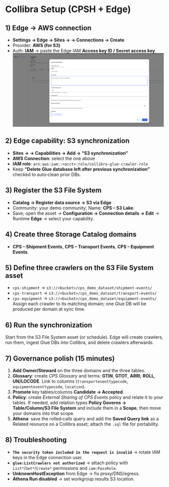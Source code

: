 # Collibra Setup (CPSH + Edge)

## 1) Edge → AWS connection
- **Settings → Edge → Sites → <Your site> → Connections → Create**
- Provider: **AWS (for S3)**
- Auth: **IAM** → paste the Edge IAM **Access key ID / Secret access key**.
![CPSH Glue Demo](./images/edge-connection.png)

## 2) Edge capability: **S3 synchronization**
- **Sites → <Site> → Capabilities → Add → “S3 synchronization”**
- **AWS Connection**: select the one above
- **IAM role**: `arn:aws:iam::<acct>:role/collibra-glue-crawler-role`
- Keep **“Delete Glue database left after previous synchronization”** checked to auto‑clean prior DBs.

## 3) Register the S3 File System
- **Catalog → Register data source → S3 via Edge**
- Community: your demo community; Name: **CPS – S3 Lake**.
- Save; open the asset → **Configuration → Connection details → Edit** → Runtime **Edge** → select your capability.

## 4) Create three **Storage Catalog** domains
- **CPS – Shipment Events**, **CPS – Transport Events**, **CPS – Equipment Events**.

## 5) Define three **crawlers** on the S3 File System asset
- `cps-shipment` → `s3://<bucket>/cps_demo_dataset/shipment-events/`
- `cps-transport` → `s3://<bucket>/cps_demo_dataset/transport-events/`
- `cps-equipment` → `s3://<bucket>/cps_demo_dataset/equipment-events/`
Assign each crawler to its matching domain; one Glue DB will be produced per domain at sync time.

## 6) Run the synchronization
Start from the S3 File System asset (or schedule). Edge will create crawlers, run them, ingest Glue DBs into Collibra, and delete crawlers afterwards.

## 7) Governance polish (15 minutes)
1. **Add Owner/Steward** on the three domains and the three tables.
2. **Glossary**: create *CPS Glossary* and terms: **GTIN**, **GTOT**, **ARRI**, **ROLL**, **UN/LOCODE**. Link to columns (`transporteventtypecode`, `equipmenteventtypecode`, `location`).
3. **Promote** key tables/columns **Candidate → Accepted**.
4. **Policy**: create *External Sharing of CPS Events* policy and relate it to your tables. If needed, add relation types **Policy Governs → Table/Column/S3 File System** and include them in a **Scope**, then move your domains into that scope.
5. **Athena**: save the rolled‑calls query and add the **Saved Query link** as a Related resource on a Collibra asset; attach the `.sql` file for portability.

## 8) Troubleshooting
- **`The security token included in the request is invalid`** → rotate IAM keys in the Edge connection user.
- **`glue:ListCrawlers not authorized`** → attach policy with `List*`/`Get*`/`Create*` permissions and `iam:PassRole`.
- **UnknownHostException** from Edge → fix proxy/DNS/egress.
- **Athena Run disabled** → set workgroup results S3 location.
